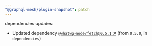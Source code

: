```yaml
---
"@graphql-mesh/plugin-snapshot": patch
---
```

dependencies updates:
  - Updated dependency [`@whatwg-node/fetch@0.5.1` ↗︎](https://www.npmjs.com/package/@whatwg-node/fetch/v/0.5.1) (from `0.5.0`, in `dependencies`)
